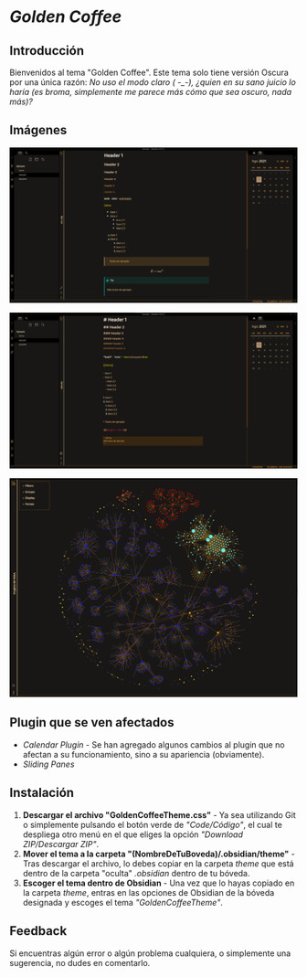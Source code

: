 # ***Golden Coffee***

## Introducción

Bienvenidos al tema "Golden Coffee". Este tema solo tiene versión Oscura por una única razón: *No uso el modo claro ( -_-), ¿quien en su sano juicio lo haría (es broma, simplemente me parece más cómo que sea oscuro, nada más)?*

## Imágenes

![](https://github.com/kinmury/GoldenCoffeeTheme/blob/main/Screenshots/Screenshot1.png)

![](https://github.com/kinmury/GoldenCoffeeTheme/blob/main/Screenshots/Screenshot2.png)

![](https://github.com/kinmury/GoldenCoffeeTheme/blob/main/Screenshots/Screenshot3.png)

## Plugin que se ven afectados

- *Calendar Plugin* - Se han agregado algunos cambios al plugin que no afectan a su funcionamiento, sino a su apariencia (obviamente).
- *Sliding Panes*

## Instalación

1. **Descargar el archivo "GoldenCoffeeTheme.css"** - Ya sea utilizando Git o simplemente pulsando el botón verde de *"Code/Código"*, el cual te despliega otro menú en el que eliges la opción *"Download ZIP/Descargar ZIP"*.
2. **Mover el tema a la carpeta "(NombreDeTuBoveda)/.obsidian/theme"** - Tras descargar el archivo, lo debes copiar en la carpeta *theme* que está dentro de la carpeta "oculta" *.obsidian* dentro de tu bóveda.
3. **Escoger el tema dentro de Obsidian** - Una vez que lo hayas copiado en la carpeta *theme*, entras en las opciones de Obsidian de la bóveda designada y escoges el tema *"GoldenCoffeeTheme"*.

## Feedback

Si encuentras algún error o algún problema cualquiera, o simplemente una sugerencia, no dudes en comentarlo.
